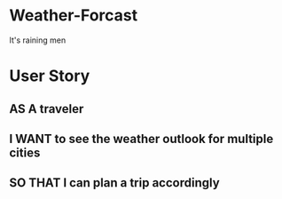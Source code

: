 # Weather-Forcast
It's raining men

# User Story
## AS A traveler
## I WANT to see the weather outlook for multiple cities
## SO THAT I can plan a trip accordingly
